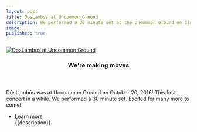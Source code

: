 ```yaml
---
layout: post
title: DōsLambōs at Uncommon Ground
description: We performed a 30 minute set at the Uncommon Ground on Clark
image:
published: true
---
```


  <section id="two" class="spotlights">
  	<section>
    <a href="generic.html" class="image">
      <img src="{{ site.url }}/assets/images/concert-pics/16-10-20-uncommon-ground.jpg" alt="DosLambos at Uncommon Ground" data-position="center center" />
    </a>
  		<div class="content">
  			<div class="inner">
  				<header class="major">
  					<h3>We're making moves</h3>
  				</header>
  				<p>DōsLambōs was at Uncommon Ground on October 20, 2016! This first concert in a while. We performed a 30 minute set. Excited for many more to come!</p>
  				<ul class="actions">
  					<li><a href="http://facebook.com/doslambosband" class="button">Learn more</a></li>
            {{description}}
  				</ul>
  			</div>
  		</div>
  	</section>
  </section>
